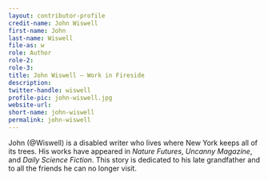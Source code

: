 ```yaml
---
layout: contributor-profile
credit-name: John Wiswell
first-name: John
last-name: Wiswell
file-as: w
role: Author
role-2:
role-3:
title: John Wiswell — Work in Fireside
description:
twitter-handle: wiswell
profile-pic: john-wiswell.jpg
website-url:
short-name: john-wiswell
permalink: john-wiswell
---
```

John (@Wiswell) is a disabled writer who lives where New York keeps all of its trees. His works have appeared in _Nature Futures_, _Uncanny Magazine_, and _Daily Science Fiction_. This story is dedicated to his late grandfather and to all the friends he can no longer visit.
